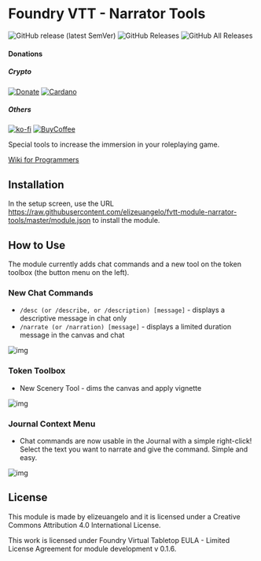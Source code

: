 # Foundry VTT - Narrator Tools

![GitHub release (latest SemVer)](https://img.shields.io/github/v/release/elizeuangelo/fvtt-module-narrator-tools)
![GitHub Releases](https://img.shields.io/github/downloads/elizeuangelo/fvtt-module-narrator-tools/latest/total)
![GitHub All Releases](https://img.shields.io/github/downloads/elizeuangelo/fvtt-module-narrator-tools/total?label=downloads)

#### Donations
##### Crypto

[![Donate](https://img.shields.io/badge/bitcoin-gold.svg)](https://blockchair.com/bitcoin/address/bc1qx9h20mdfztwf2n91dxm888lfpend4ja74a8p97)
[![Cardano](https://img.shields.io/badge/Cardano-9cf.svg)](https://cardanoscan.io/address/addr1qy32u0vthhy76mdck84nanw6d8t2ufrhv3pzulycp75lcp6jfmzvguq883d96hq5cmys2h28hmqfpjyfz4ceuw29h33sa3t5mf)

##### Others
[![ko-fi](https://img.shields.io/badge/Kofi-red.svg)](https://ko-fi.com/B0B024E6C)
[![BuyCoffee](https://img.shields.io/badge/coffee-%243-orange)](https://www.buymeacoffee.com/j6auA0z)

Special tools to increase the immersion in your roleplaying game.

[Wiki for Programmers](https://github.com/elizeuangelo/fvtt-module-narrator-tools/wiki)

## Installation

In the setup screen, use the URL https://raw.githubusercontent.com/elizeuangelo/fvtt-module-narrator-tools/master/module.json to install the module.

## How to Use

The module currently adds chat commands and a new tool on the token toolbox (the button menu on the left).

### New Chat Commands

-   `/desc (or /describe, or /description) [message]` - displays a descriptive message in chat only
-   `/narrate (or /narration) [message]` - displays a limited duration message in the canvas and chat

![img](https://cdn.discordapp.com/attachments/542495303929036824/750483802719125634/narrator-tools_2.jpg)

### Token Toolbox

-   New Scenery Tool - dims the canvas and apply vignette

![img](https://cdn.discordapp.com/attachments/542495303929036824/750424196806475866/Example_narrator_tools.jpg)

### Journal Context Menu

-   Chat commands are now usable in the Journal with a simple right-click! Select the text you want to narrate and give the command. Simple and easy.

![img](https://cdn.discordapp.com/attachments/542495303929036824/756978823077298177/unknown.png)

## License

This module is made by elizeuangelo and it is licensed under a Creative Commons Attribution 4.0 International License.

This work is licensed under Foundry Virtual Tabletop EULA - Limited License Agreement for module development v 0.1.6.
